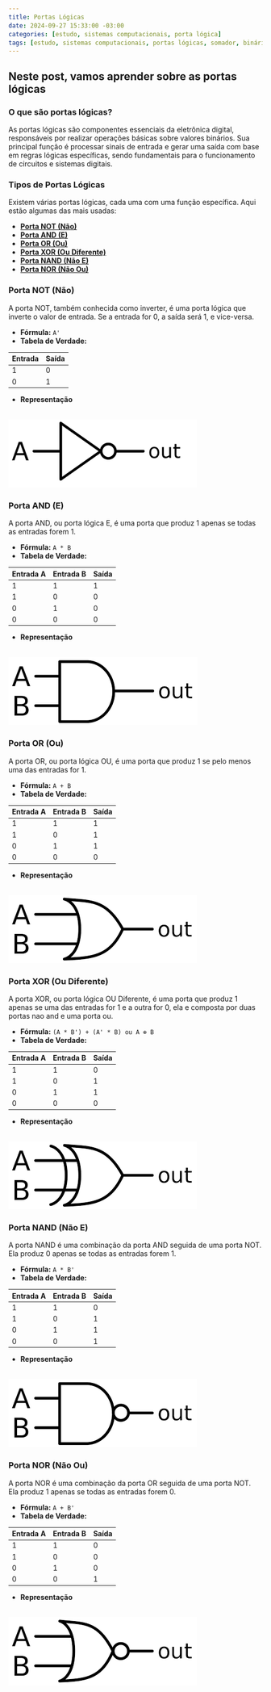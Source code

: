 ```yaml
---
title: Portas Lógicas
date: 2024-09-27 15:33:00 -03:00
categories: [estudo, sistemas computacionais, porta lógica]
tags: [estudo, sistemas computacionais, portas lógicas, somador, binário, subtrator]
---
```


## Neste post, vamos aprender sobre as portas lógicas
### O que são portas lógicas?
As portas lógicas são componentes essenciais da eletrônica digital, responsáveis por realizar operações básicas sobre valores binários. Sua principal função é processar sinais de entrada e gerar uma saída com base em regras lógicas específicas, sendo fundamentais para o funcionamento de circuitos e sistemas digitais.

### Tipos de Portas Lógicas
Existem várias portas lógicas, cada uma com uma função específica. Aqui estão algumas das mais usadas:
- [**Porta NOT (Não)**](#porta-not-não)
- [**Porta AND (E)**](#porta-and-e)
- [**Porta OR (Ou)**](#porta-or-ou)
- [**Porta XOR (Ou Diferente)**](#porta-xor-ou-diferente)
- [**Porta NAND (Não E)**](#porta-nand-não-e)
- [**Porta NOR (Não Ou)**](#porta-nor-não-ou)

### Porta NOT (Não)
A porta NOT, também conhecida como inverter, é uma porta lógica que inverte o valor de entrada. Se a entrada for 0, a saída será 1, e vice-versa.

- **Fórmula:** `A'`
- **Tabela de Verdade:**

| Entrada | Saída |
|---------|-------|
|   1     |   0   |
|   0     |   1   |

- **Representação**
<br/>
<img alt="not" src="/assets/img/2024-09-27-portas-logicas/notGate.png" />

### Porta AND (E)
A porta AND, ou porta lógica E, é uma porta que produz 1 apenas se todas as entradas forem 1.

- **Fórmula:** `A * B`
- **Tabela de Verdade:**

| Entrada A | Entrada B | Saída |
|-----------|-----------|-------|
|     1     |     1     |   1   |
|     1     |     0     |   0   |
|     0     |     1     |   0   |
|     0     |     0     |   0   |

- **Representação**
<br/>
<img alt='and' src="/assets/img/2024-09-27-portas-logicas/andGate.png" />

### Porta OR (Ou)
A porta OR, ou porta lógica OU, é uma porta que produz 1 se pelo menos uma das entradas for 1.

- **Fórmula:** `A + B`
- **Tabela de Verdade:**

| Entrada A | Entrada B | Saída |
|-----------|-----------|-------|
|     1     |     1     |   1   |
|     1     |     0     |   1   |
|     0     |     1     |   1   |
|     0     |     0     |   0   |

- **Representação**
<br/>
<img alt='or' src="/assets/img/2024-09-27-portas-logicas/orGate.png" />

### Porta XOR (Ou Diferente)
A porta XOR, ou porta lógica OU Diferente, é uma porta que produz
1 apenas se uma das entradas for 1 e a outra for 0, ela e composta por duas
portas nao and e uma porta ou.

- **Fórmula:** `(A * B') + (A' * B) ou A ⊕ B`
- **Tabela de Verdade:**

| Entrada A | Entrada B | Saída |
|-----------|-----------|-------|
|     1     |     1     |   0   |
|     1     |     0     |   1   |
|     0     |     1     |   1   |
|     0     |     0     |   0   |

- **Representação**
<br/>
<img alt='xor' src="/assets/img/2024-09-27-portas-logicas/xorGate.png" />

### Porta NAND (Não E)
A porta NAND é uma combinação da porta AND seguida de uma porta NOT. Ela produz 0 apenas se todas as entradas forem 1.

- **Fórmula:** `A * B'`
- **Tabela de Verdade:**

| Entrada A | Entrada B | Saída |
|-----------|-----------|-------|
|     1     |     1     |   0   |
|     1     |     0     |   1   |
|     0     |     1     |   1   |
|     0     |     0     |   1   |

- **Representação**
<br/>
<img alt='nand' src="/assets/img/2024-09-27-portas-logicas/nandGate.png" />


### Porta NOR (Não Ou)
A porta NOR é uma combinação da porta OR seguida de uma porta NOT. Ela produz 1 apenas se todas as entradas forem 0.

- **Fórmula:** `A + B'`
- **Tabela de Verdade:**

| Entrada A | Entrada B | Saída |
|-----------|-----------|-------|
|     1     |     1     |   0   |
|     1     |     0     |   0   |
|     0     |     1     |   0   |
|     0     |     0     |   1   |

- **Representação**
<br/>
<img alt='nor' src="/assets/img/2024-09-27-portas-logicas/norGate.png" />
